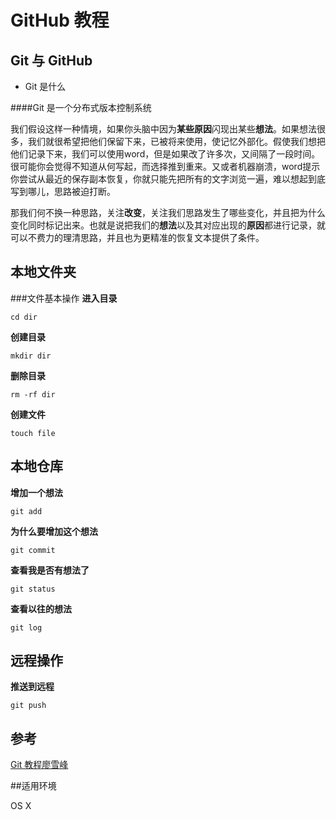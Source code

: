 # GitHub 教程


## Git 与 GitHub


- Git 是什么

####Git 是一个分布式版本控制系统

我们假设这样一种情境，如果你头脑中因为**某些原因**闪现出某些**想法**。如果想法很多，我们就很希望把他们保留下来，已被将来使用，使记忆外部化。假使我们想把他们记录下来，我们可以使用word，但是如果改了许多次，又间隔了一段时间。很可能你会觉得不知道从何写起，而选择推到重来。又或者机器崩溃，word提示你尝试从最近的保存副本恢复，你就只能先把所有的文字浏览一遍，难以想起到底写到哪儿，思路被迫打断。
		
那我们何不换一种思路，关注**改变**，关注我们思路发生了哪些变化，并且把为什么变化同时标记出来。也就是说把我们的**想法**以及其对应出现的**原因**都进行记录，就可以不费力的理清思路，并且也为更精准的恢复文本提供了条件。

## 本地文件夹
###文件基本操作 
**进入目录**

```
cd dir

```

**创建目录**

```
mkdir dir

```
**删除目录**

```
rm -rf dir

```
**创建文件**

```
touch file

```
## 本地仓库

**增加一个想法**

```
git add

```
**为什么要增加这个想法**

```
git commit

```
**查看我是否有想法了**

```
git status

```

**查看以往的想法**

```
git log

```

## 远程操作

**推送到远程**

```
git push
```



## 参考

[Git 教程廖雪峰](http://www.liaoxuefeng.com/wiki/0013739516305929606dd18361248578c67b8067c8c017b000)

##适用环境

OS X

